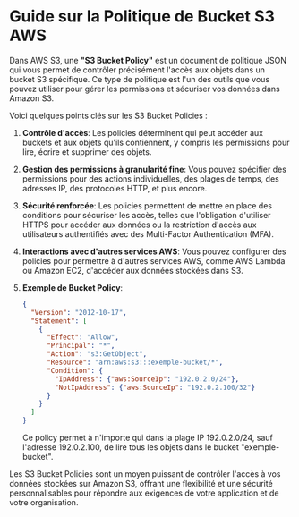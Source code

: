 # Guide sur la Politique de Bucket S3 AWS
Dans AWS S3, une **"S3 Bucket Policy"** est un document de politique JSON qui vous permet de contrôler précisément l'accès aux objets dans un bucket S3 spécifique. Ce type de politique est l'un des outils que vous pouvez utiliser pour gérer les permissions et sécuriser vos données dans Amazon S3.

Voici quelques points clés sur les S3 Bucket Policies :

1. **Contrôle d'accès**: Les policies déterminent qui peut accéder aux buckets et aux objets qu'ils contiennent, y compris les permissions pour lire, écrire et supprimer des objets.

2. **Gestion des permissions à granularité fine**: Vous pouvez spécifier des permissions pour des actions individuelles, des plages de temps, des adresses IP, des protocoles HTTP, et plus encore.

3. **Sécurité renforcée**: Les policies permettent de mettre en place des conditions pour sécuriser les accès, telles que l'obligation d'utiliser HTTPS pour accéder aux données ou la restriction d'accès aux utilisateurs authentifiés avec des Multi-Factor Authentication (MFA).

4. **Interactions avec d'autres services AWS**: Vous pouvez configurer des policies pour permettre à d'autres services AWS, comme AWS Lambda ou Amazon EC2, d'accéder aux données stockées dans S3.

5. **Exemple de Bucket Policy**:
   ```json
   {
     "Version": "2012-10-17",
     "Statement": [
       {
         "Effect": "Allow",
         "Principal": "*",
         "Action": "s3:GetObject",
         "Resource": "arn:aws:s3:::exemple-bucket/*",
         "Condition": {
           "IpAddress": {"aws:SourceIp": "192.0.2.0/24"},
           "NotIpAddress": {"aws:SourceIp": "192.0.2.100/32"}
         }
       }
     ]
   }
   ```
   Ce policy permet à n'importe qui dans la plage IP 192.0.2.0/24, sauf l'adresse 192.0.2.100, de lire tous les objets dans le bucket "exemple-bucket".

Les S3 Bucket Policies sont un moyen puissant de contrôler l'accès à vos données stockées sur Amazon S3, offrant une flexibilité et une sécurité personnalisables pour répondre aux exigences de votre application et de votre organisation.

